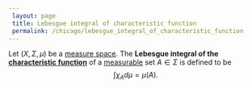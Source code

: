 ```yaml
---
 layout: page
 title: Lebesgue integral of characteristic function
 permalink: /chicago/lebesgue_integral_of_characteristic_function
---
```

Let $(X, \Sigma, \mu)$ be a [measure space](https://mathgloss.github.io/MathGloss/chicago/measure_space). The **Lebesgue integral of the [characteristic function](https://mathgloss.github.io/MathGloss/chicago/characteristic_function)** of a [measurable](https://mathgloss.github.io/MathGloss/chicago/measurable) set $A \in \Sigma$ is defined to be $$\int \chi_Ad\mu = \mu(A).$$